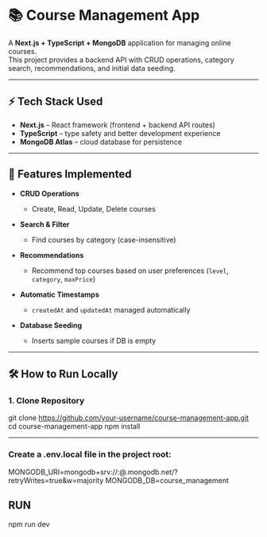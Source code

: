 # 📚 Course Management App

A **Next.js + TypeScript + MongoDB** application for managing online courses.  
This project provides a backend API with CRUD operations, category search, recommendations, and initial data seeding.  

---

## ⚡ Tech Stack Used

- **Next.js** – React framework (frontend + backend API routes)  
- **TypeScript** – type safety and better development experience  
- **MongoDB Atlas** – cloud database for persistence  



---

## 🚀 Features Implemented

- **CRUD Operations**  
  - Create, Read, Update, Delete courses  

- **Search & Filter**  
  - Find courses by category (case-insensitive)  

- **Recommendations**  
  - Recommend top courses based on user preferences (`level`, `category`, `maxPrice`)  

- **Automatic Timestamps**  
  - `createdAt` and `updatedAt` managed automatically  

- **Database Seeding**  
  - Inserts sample courses if DB is empty  

---

## 🛠️ How to Run Locally

### 1. Clone Repository

git clone https://github.com/your-username/course-management-app.git
cd course-management-app
npm install

---

###  Create a .env.local file in the project root:
MONGODB_URI=mongodb+srv://<username>:<password>@<cluster>.mongodb.net/?retryWrites=true&w=majority
MONGODB_DB=course_management

## RUN
npm run dev


